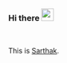 ### Hi there <img src="https://media.giphy.com/media/hvRJCLFzcasrR4ia7z/giphy.gif" width="25px">

<br />

This is [Sarthak](https://www.linkedin.com/in/sarthak-kathpalia).
